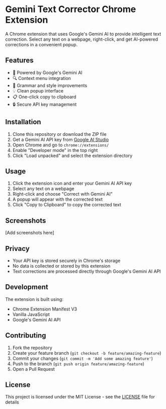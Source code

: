 # Gemini Text Corrector Chrome Extension

A Chrome extension that uses Google's Gemini AI to provide intelligent text correction. Select any text on a webpage, right-click, and get AI-powered corrections in a convenient popup.

## Features

- 🤖 Powered by Google's Gemini AI
- 🔍 Context menu integration
- 📝 Grammar and style improvements
- 💡 Clean popup interface
- 📋 One-click copy to clipboard
- 🔒 Secure API key management

## Installation

1. Clone this repository or download the ZIP file
2. Get a Gemini AI API key from [Google AI Studio](https://makersuite.google.com/app/apikey)
3. Open Chrome and go to `chrome://extensions/`
4. Enable "Developer mode" in the top right
5. Click "Load unpacked" and select the extension directory

## Usage

1. Click the extension icon and enter your Gemini AI API key
2. Select any text on a webpage
3. Right-click and choose "Correct with Gemini AI"
4. A popup will appear with the corrected text
5. Click "Copy to Clipboard" to copy the corrected text

## Screenshots

[Add screenshots here]

## Privacy

- Your API key is stored securely in Chrome's storage
- No data is collected or stored by this extension
- Text corrections are processed directly through Google's Gemini AI API

## Development

The extension is built using:
- Chrome Extension Manifest V3
- Vanilla JavaScript
- Google's Gemini AI API

## Contributing

1. Fork the repository
2. Create your feature branch (`git checkout -b feature/amazing-feature`)
3. Commit your changes (`git commit -m 'Add some amazing feature'`)
4. Push to the branch (`git push origin feature/amazing-feature`)
5. Open a Pull Request

## License

This project is licensed under the MIT License - see the [LICENSE](LICENSE) file for details
